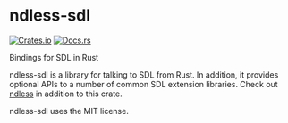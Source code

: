 # ndless-sdl
[![Crates.io](https://img.shields.io/crates/v/ndless-sdl.svg)](https://crates.io/crates/ndless-sdl)
[![Docs.rs](https://docs.rs/ndless-sdl/badge.svg)](https://docs.rs/ndless-sdl)

Bindings for SDL in Rust

ndless-sdl is a library for talking to SDL from Rust. In addition, it
provides optional APIs to a number of common SDL extension libraries.
Check out [ndless] in addition to this crate.

[ndless]: https://crates.io/crates/ndless

ndless-sdl uses the MIT license.
